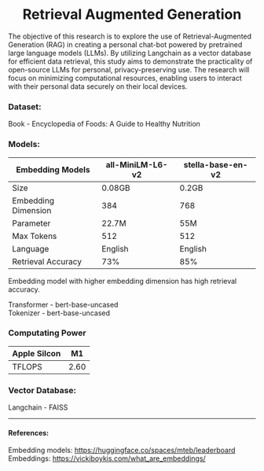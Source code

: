 # <center>Retrieval Augmented Generation</center>

The objective of this research is to explore the use of Retrieval-Augmented Generation (RAG) in creating a personal chat-bot powered by pretrained large language models (LLMs). By utilizing Langchain as a vector database for efficient data retrieval, this study aims to demonstrate the practicality of open-source LLMs for personal, privacy-preserving use. The research will focus on minimizing computational resources, enabling users to interact with their personal data securely on their local devices.

### Dataset:
Book - Encyclopedia of Foods: A Guide to Healthy Nutrition

### Models:
| Embedding Models | all-MiniLM-L6-v2 | stella-base-en-v2 |
|----------|----------|----------|
| Size | 0.08GB | 0.2GB |
| Embedding Dimension | 384 | 768 |
| Parameter | 22.7M | 55M|
| Max Tokens | 512 | 512 |
| Language | English | English |
| Retrieval Accuracy | 73% | 85% |

Embedding model with higher embedding dimension has high retrieval accuracy.

Transformer - bert-base-uncased \
Tokenizer - bert-base-uncased 

### Computating Power
| Apple Silcon | M1 |
|--------------|----|
| TFLOPS | 2.60 |



### Vector Database:
Langchain - FAISS




-----------------------------------------------------------------
#### References:
Embedding models: https://huggingface.co/spaces/mteb/leaderboard \
Embeddings: https://vickiboykis.com/what_are_embeddings/ 
